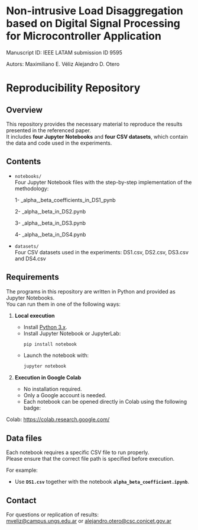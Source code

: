 # Non-intrusive Load Disaggregation based on Digital Signal Processing for Microcontroller Application
Manuscript ID: IEEE LATAM submission ID 9595

Autors: 
Maximiliano E. Véliz 
Alejandro D. Otero 

# Reproducibility Repository

## Overview
This repository provides the necessary material to reproduce the results presented in the referenced paper.  
It includes **four Jupyter Notebooks** and **four CSV datasets**, which contain the data and code used in the experiments.

## Contents
- `notebooks/`  
  Four Jupyter Notebook files with the step-by-step implementation of the methodology:

    1- _alpha,_beta_coefficients_in_DS1_pynb
  
    2-  _alpha,_beta_in_DS2.pynb
  
    3-  _alpha,_beta_in_DS3.pynb
  
    4-  _alpha,_beta_in_DS4.pynb

- `datasets/`  
  Four CSV datasets used in the experiments: DS1.csv, DS2.csv, DS3.csv and DS4.csv  


## Requirements

The programs in this repository are written in Python and provided as Jupyter Notebooks.  
You can run them in one of the following ways:

1. **Local execution**
   - Install [Python 3.x](https://www.python.org/downloads/).
   - Install Jupyter Notebook or JupyterLab:
     ```bash
     pip install notebook
     ```
   - Launch the notebook with:
     ```bash
     jupyter notebook
     ```

2. **Execution in Google Colab**
   - No installation required.
   - Only a Google account is needed.
   - Each notebook can be opened directly in Colab using the following badge:

  Colab: https://colab.research.google.com/

## Data files

Each notebook requires a specific CSV file to run properly.  
Please ensure that the correct file path is specified before execution.

For example:  
- Use **`DS1.csv`** together with the notebook **`alpha_beta_coefficient.ipynb`**.  


## Contact
For questions or replication of results:  
mveliz@campus.ungs.edu.ar or alejandro.otero@csc.conicet.gov.ar



